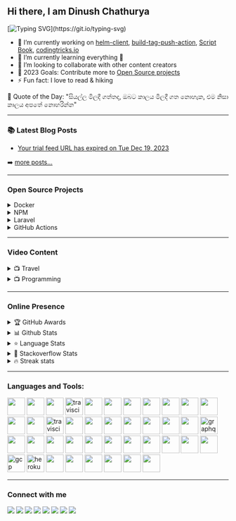 ## Hi there, I am Dinush Chathurya
[![Typing SVG](https://readme-typing-svg.herokuapp.com/?lines=DevOps,+Full-Stack+Engineer;AWS+Community+Builder;Open-Source+Enthusiast;Artisan+Lover;Social+Media+Influencer;Blogger;YouTuber;and+Film+Maker!;)](https://git.io/typing-svg)

- 🔭 I’m currently working on [helm-client](https://github.com/open-source-srilanka/helm-client), [build-tag-push-action](https://github.com/dinushchathurya/build-tag-push-action), [Script Book](https://github.com/dinushchathurya/script-book), [codingtricks.io](http://codingtricks.io/)
- 🌱 I’m currently learning everything 🤣
- 👯 I’m looking to collaborate with other content creators
- 🥅 2023 Goals: Contribute more to [Open Source projects](https://github.com/dinushchathurya#open-source-projects)
- ⚡ Fun fact: I love to read & hiking

<!-- start quote -->
💬 Quote of the Day: "සියල්ල මිලදී ගත්තද, ඔබට කාලය මිලදී ගත නොහැක, එම නිසා කාලය අපතේ නොහරින්න"
<!-- end quote -->

---

### 📚 Latest Blog Posts

<!-- BLOG:START -->
- [Your trial feed URL has expired  on Tue Dec 19, 2023](https://www.mysitemapgenerator.com/rss/index.html)
<!-- BLOG:END -->
➡️ [more posts...](https://codingtricks.io)

---

### Open Source Projects

<details>
  <summary>Docker </summary>
    <li><a href="https://github.com/open-source-srilanka/eks-helm-client">EKS Helm Client</a></li>
    <li><a href="https://github.com/open-source-srilanka/helm-client">Helm Client</a></li>
</details>

<details>
  <summary>NPM </summary>
    <li><a href="https://www.npmjs.com/package/srilankan-provinces-districts">Srilankan Provinces Districts</a></li>
    <li><a href="https://www.npmjs.com/package/@dinush/srilankan-universities-faculties-degrees">Srilankan Universities Faculties Degrees</a></li>
    <li><a href="https://www.npmjs.com/package/@dinush/srilankan-phone-number-validator">Srilankan Phone number validator</a></li>
</details>

<details>
  <summary>Laravel </summary>
    <li><a href="https://packagist.org/packages/dinushchathurya/srilankan-mobile-number-validator">Sri Lankan Phone number validator (Land & Mobile)</a></li>
    <li><a href="https://packagist.org/packages/dinushchathurya/srilankan-universities">Sri Lankan Universities</a></li>
    <li><a href="https://packagist.org/packages/dinushchathurya/uk-mobile-number-validator">UK mobile number validator</a></li>
    <li><a href="https://packagist.org/packages/dinushchathurya/uk-post-code">UK post code validator</a>
    <li><a href="https://packagist.org/packages/dinushchathurya/srilankan-state-hospitals">Sri Lankan state hospitals</a></li>
    <li><a href="https://packagist.org/packages/dinushchathurya/srilankan-local-authorities">Sri Lankan local authorities</a></li>
    <li><a href="https://packagist.org/packages/dinushchathurya/srilankan-gn-divisions">Sri Lankan GN divisions</a></li>
    <li><a href="https://packagist.org/packages/dinushchathurya/srilankan-divisional-secretariats">Sri Lankan divisional secretariats</a></li>
    <li><a href="https://packagist.org/packages/dinushchathurya/nationality-list">Nationality list</a></li>
    <li><a href="https://packagist.org/packages/dinushchathurya/websmslk">WebSMS LK SMS Gateway</a></li>
</details>

<details>
  <summary>GitHub Actions </summary>
  <li><a href="https://github.com/marketplace/actions/eks-helm-client">EKS Helm Client</a></li>
  <li><a href="https://github.com/marketplace/actions/docker-login-build-tag-push-action">Docker Login, Build, Tag & Push Action</a></li>
  <li><a href="https://github.com/marketplace/actions/sinhala-quote-of-the-day">Sinhala Quote Of The Day</a></li>
</details>

---

### Video Content

<details>
  <summary>📺 Travel</summary>

<!-- YOUTUBE:START -->
- [Rising Srilanka](https://www.youtube.com/watch?v=9E92mYNIepA)
- [An Island paradise - Wonder of Asia](https://www.youtube.com/watch?v=oOgxKIV641o)
- [Sri Lankan Airlines - Trailer](https://www.youtube.com/watch?v=U9oPv_T2k8g)
- [Sri  Lanka - Cinematic Travel Film](https://www.youtube.com/watch?v=wfhQf8EcSXU)
- [Beach Sides of Sri Lanka.](https://www.youtube.com/watch?v=imBeu23sUf8)
<!-- YOUTUBE:END -->
➡️ [more videos...](https://www.youtube.com/channel/UCEByobwqWIcn7ujLG9TTDcQ)

</details>

<details>
  <summary>📺 Programming </summary>

<!-- BLOG-POST-LIST:START -->
- [Publish Docker Image to AWS ECR using Jenkins](https://www.youtube.com/watch?v=tQaruk4z2to)
- [Install SonarQube on Ubuntu](https://www.youtube.com/watch?v=iu6YCHA8iZ8)
- [Install WordPress on AWS Lightsail](https://www.youtube.com/watch?v=H2z02sHiobs)
- [How to Set Up an Nginx Reverse Proxy for Apache](https://www.youtube.com/watch?v=vuH1HQTrtWQ)
- [How to Create Elastic IP in AWS and assign to EC2 instance](https://www.youtube.com/watch?v=PpyqSEuGqiY)
<!-- BLOG-POST-LIST:END -->

➡️ [more videos...](https://www.youtube.com/channel/UCCZT71rHQ175Du-1tEviVBA)

</details>

---
### Online Presence

<!-- markdownlint-disable MD033 -->
<details>
    <summary>&#127942 GitHub Awards</summary><br>

![Github Trophy](https://github-profile-trophy.vercel.app/?username=dinushchathurya)
</details>

<details>
  <summary>📊 Github Stats</summary><br>
  <img alt="Dinush Chathurya Github Stats" src="https://github-readme-stats.vercel.app/api?username=dinushchathurya&count_private=true&show_icons=true&theme=algolia" style="height:214px;"/>
</details>

<details>
  <summary>&#11088 Language Stats</summary><br>
    <img alt="Top Languages" src="https://github-readme-stats.vercel.app/api/top-langs/?username=dinushchathurya&theme=algolia&langs_count=15&layout=compact" />
</details>

<details>
  <summary>&#127943 Stackoverflow Stats</summary><br>

[![Omid Nikrah StackOverflow](https://github-readme-stackoverflow.vercel.app/?userID=9960450&theme=dark)](https://stackoverflow.com/users/9960450/dinush-chathurya)
</details>

<details>
  <summary>🔥 Streak stats</summary><br>

  [![GitHub Streak](https://github-readme-streak-stats.herokuapp.com?user=dinushchathurya&theme=highcontrast&hide_border=true)](https://git.io/streak-stats)
</details>
<!-- markdownlint-enable MD033 -->

---
### Languages and Tools:

<p align="left">
<img src="https://cdn.jsdelivr.net/gh/devicons/devicon/icons/kubernetes/kubernetes-plain.svg" width="40" height="40"/>   
<img src="https://cdn.jsdelivr.net/gh/devicons/devicon/icons/docker/docker-original.svg" width="40" height="40"/> 
<img src="https://cdn.jsdelivr.net/gh/devicons/devicon/icons/argocd/argocd-original.svg"  width="40" height="40"/>         
<!-- <img src="https://cncf-branding.netlify.app/img/projects/helm/horizontal/color/helm-horizontal-color.svg"  style="width:40px; height:40px"/> -->
<img src="https://avatars.githubusercontent.com/u/15859888?s=48&v=4" alt="travisci" width="40" height="40"/>   
<img src="https://img.stackshare.io/service/12670/kustomize.png"  width="40" height="40"/>
<img src="https://cdn.jsdelivr.net/gh/devicons/devicon/icons/jenkins/jenkins-original.svg" width="40" height="40"/>  
<img src="https://avatars.githubusercontent.com/u/47602533?s=200&v=4" width="40" height="40"/>
<img src="https://cdn.jsdelivr.net/gh/devicons/devicon/icons/circleci/circleci-plain.svg" width="40" height="40"/> 
<img src="https://avatars.githubusercontent.com/u/44036562?s=200&v=4" width="40" height="40"/> 
<img src="https://avatars.githubusercontent.com/u/44938?s=48&v=4" width="40" height="40"/> 
<img src="https://avatars.githubusercontent.com/u/545988?s=48&v=4" width="40" height="40"/> 
<img src="https://cdn.jsdelivr.net/gh/devicons/devicon/icons/ansible/ansible-original.svg" width="40" height="40"/>         
<img src="https://cdn.jsdelivr.net/gh/devicons/devicon/icons/terraform/terraform-original.svg" width="40" height="40"/>  
<img src="https://www.vectorlogo.zone/logos/travis-ci/travis-ci-icon.svg" alt="travisci" width="40" height="40"/>       
<img src="https://cdn.jsdelivr.net/gh/devicons/devicon/icons/bash/bash-plain.svg" width="40" height="40"/>       
<img src="https://cdn.jsdelivr.net/gh/devicons/devicon/icons/php/php-original.svg" width="40" height="40"/>
<img src="https://cdn.jsdelivr.net/gh/devicons/devicon/icons/laravel/laravel-plain.svg" width="40" height="40"/>
<img src="https://cdn.jsdelivr.net/gh/devicons/devicon/icons/composer/composer-original.svg" width="40" height="40"/>     
<img src="https://cdn.jsdelivr.net/gh/devicons/devicon/icons/nestjs/nestjs-plain.svg" width="40" height="40"/>
<img src="https://cdn.jsdelivr.net/gh/devicons/devicon/icons/nodejs/nodejs-original.svg" width="40" height="40"/>     
<img src="https://cdn.jsdelivr.net/gh/devicons/devicon/icons/express/express-original.svg" width="40" height="40"/>      
<img src="https://www.vectorlogo.zone/logos/graphql/graphql-icon.svg" alt="graphql" width="40" height="40"/>
<img src="https://cdn.jsdelivr.net/gh/devicons/devicon/icons/html5/html5-original.svg" width="40" height="40"/>
<img src="https://cdn.jsdelivr.net/gh/devicons/devicon/icons/bootstrap/bootstrap-original.svg" width="40" height="40"/>        
<img src="https://cdn.jsdelivr.net/gh/devicons/devicon/icons/css3/css3-original.svg" width="40" height="40"/>
<img src="https://cdn.jsdelivr.net/gh/devicons/devicon/icons/javascript/javascript-original.svg" width="40" height="40"/>       
<img src="https://cdn.jsdelivr.net/gh/devicons/devicon/icons/wordpress/wordpress-plain.svg" width="40" height="40"/>
<img src="https://cdn.jsdelivr.net/gh/devicons/devicon/icons/jquery/jquery-original.svg" width="40" height="40"/>
<img src="https://cdn.jsdelivr.net/gh/devicons/devicon/icons/ionic/ionic-original.svg" width="40" height="40"/>
<img src="https://cdn.jsdelivr.net/gh/devicons/devicon/icons/mysql/mysql-original.svg" width="40" height="40"/>
<img src="https://cdn.jsdelivr.net/gh/devicons/devicon/icons/microsoftsqlserver/microsoftsqlserver-plain.svg" width="40" height="40"/>
<img src="https://cdn.jsdelivr.net/gh/devicons/devicon/icons/angularjs/angularjs-original.svg" width="40" height="40"/>
<img src="https://cdn.jsdelivr.net/gh/devicons/devicon/icons/amazonwebservices/amazonwebservices-original.svg"  width="40" height="40"/>
<img src="https://www.vectorlogo.zone/logos/google_cloud/google_cloud-icon.svg" alt="gcp" width="40" height="40"/>
<img src="https://www.vectorlogo.zone/logos/heroku/heroku-icon.svg" alt="heroku" width="40" height="40"/>
<img src="https://cdn.jsdelivr.net/gh/devicons/devicon/icons/azure/azure-original.svg" width="40" height="40"/>
<img src="https://cdn.jsdelivr.net/gh/devicons/devicon/icons/apache/apache-original.svg" width="40" height="40"/>
<img src="https://cdn.jsdelivr.net/gh/devicons/devicon/icons/nginx/nginx-original.svg" width="40" height="40"/>         
<img src="https://cdn.jsdelivr.net/gh/devicons/devicon/icons/magento/magento-original.svg" width="40" height="40"/>
<img src="https://cdn.jsdelivr.net/gh/devicons/devicon/icons/mongodb/mongodb-original.svg" width="40" height="40" />                                                                                                            
<img src="https://cdn.jsdelivr.net/gh/devicons/devicon/icons/postgresql/postgresql-original.svg" width="40" height="40"/>
                                                                                                                               </p>

---

### Connect with me

[<img src="https://img.shields.io/badge/Facebook-1877F2?&logo=facebook&logoColor=white"/>](https://m.facebook.com/dinush.chathurya)
[<img src="https://img.shields.io/badge/Twitter-1DA1F2?&logo=twitter&logoColor=white"/>](https://twitter.com/DinushChathurya)
[<img src="https://img.shields.io/badge/LinkedIn-0077B5?&logo=linkedin&logoColor=white"/>](https://www.linkedin.com/in/dinushchathurya)
[<img src="https://img.shields.io/badge/YouTube-FF0000?&logo=youtube&logoColor=white"/>](https://www.youtube.com/channel/UCEByobwqWIcn7ujLG9TTDcQ)
[<img src="https://img.shields.io/badge/Website-4353FF?&logo=webflow&logoColor=white"/>](https://dinushchathurya.github.io)
[<img src="https://img.shields.io/badge/Radio-E434AA?&logo=drooble&logoColor=white"/>](https://dinushchathurya.github.io/radio)
[<img src="https://img.shields.io/badge/Patreon-FF424D?&logo=patreon&logoColor=white"/>](https://www.patreon.com/dinushchathurya)
[<img src="https://img.shields.io/badge/Blog-FFA500?&logo=rss&logoColor=white"/>](https://codingtricks.io/)

